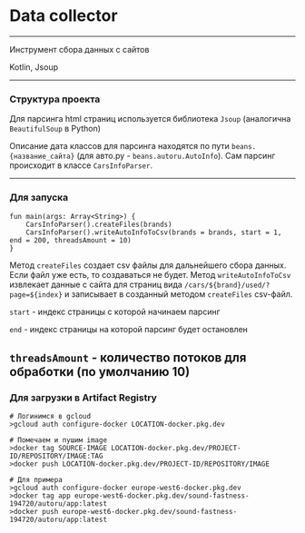 # Data collector
____

Инструмент сбора данных с сайтов

Kotlin, Jsoup
____
### Структура проекта
Для парсинга html страниц используется библиотека `Jsoup` (аналогична `BeautifulSoup` в Python)

Описание дата классов для парсинга находятся по пути `beans.{название_сайта}` (для авто.ру - `beans.autoru.AutoInfo`).
Сам парсинг происходит в классе `CarsInfoParser`.

----
### Для запуска

```
fun main(args: Array<String>) {
    CarsInfoParser().createFiles(brands)
    CarsInfoParser().writeAutoInfoToCsv(brands = brands, start = 1, end = 200, threadsAmount = 10)
}
```
Метод `createFiles` создает csv файлы для дальнейшего сбора данных. Если файл уже есть, то создаваться не будет.
Метод `writeAutoInfoToCsv` извлекает данные с сайта для страниц вида `/cars/${brand}/used/?page=${index}` и записывает в созданный методом `createFiles` csv-файл.

`start` - индекс страницы с которой начинаем парсинг

`end` - индекс страницы на которой парсинг будет остановлен

`threadsAmount` - количество потоков для обработки (по умолчанию 10)
---
### Для загрузки в Artifact Registry

```$xslt
# Логинимся в gcloud
>gcloud auth configure-docker LOCATION-docker.pkg.dev

# Помечаем и пушим image
>docker tag SOURCE-IMAGE LOCATION-docker.pkg.dev/PROJECT-ID/REPOSITORY/IMAGE:TAG
>docker push LOCATION-docker.pkg.dev/PROJECT-ID/REPOSITORY/IMAGE

# Для примера 
>gcloud auth configure-docker europe-west6-docker.pkg.dev
>docker tag app europe-west6-docker.pkg.dev/sound-fastness-194720/autoru/app:latest
>docker push europe-west6-docker.pkg.dev/sound-fastness-194720/autoru/app:latest
```
